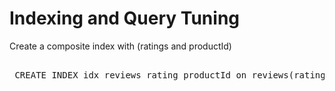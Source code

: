 # Indexing and Query Tuning

Create a composite index with (ratings and productId)

<pre id="example"> 
 CREATE INDEX idx_reviews_rating_productId on reviews(rating, productId) using GSI;
</pre>
